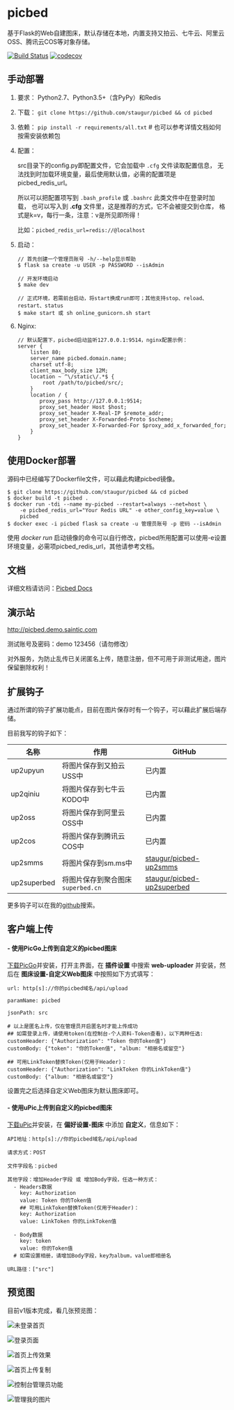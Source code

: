 # picbed

基于Flask的Web自建图床，默认存储在本地，内置支持又拍云、七牛云、阿里云OSS、腾讯云COS等对象存储。

[![Build Status](https://travis-ci.org/staugur/picbed.svg?branch=master)](https://travis-ci.org/staugur/picbed)
[![codecov](https://codecov.io/gh/staugur/picbed/branch/master/graph/badge.svg)](https://codecov.io/gh/staugur/picbed)

## 手动部署

1. 要求： Python2.7、Python3.5+（含PyPy）和Redis

2. 下载： `git clone https://github.com/staugur/picbed && cd picbed`

3. 依赖： `pip install -r requirements/all.txt` # 也可以参考详情文档如何按需安装依赖包

4. 配置：

    src目录下的config.py即配置文件，它会加载中 `.cfg` 文件读取配置信息，
    无法找到时加载环境变量，最后使用默认值，必需的配置项是picbed_redis_url。

    所以可以把配置项写到 `.bash_profile` 或 `.bashrc` 此类文件中在登录时加载，
    也可以写入到 **.cfg** 文件里，这是推荐的方式，它不会被提交到仓库，
    格式是k=v，每行一条，注意：v是所见即所得！

    比如：`picbed_redis_url=redis://@localhost`

5. 启动： 

    ```
    // 首先创建一个管理员账号 -h/--help显示帮助
    $ flask sa create -u USER -p PASSWORD --isAdmin

    // 开发环境启动
    $ make dev

    // 正式环境，若需前台启动，将start换成run即可；其他支持stop、reload、restart、status
    $ make start 或 sh online_gunicorn.sh start
    ```

6. Nginx:

    ```
    // 默认配置下，picbed启动监听127.0.0.1:9514，nginx配置示例：
    server {
        listen 80;
        server_name picbed.domain.name;
        charset utf-8;
        client_max_body_size 12M;
        location ~ ^\/static\/.*$ {
            root /path/to/picbed/src/;
        }
        location / {
           proxy_pass http://127.0.0.1:9514;
           proxy_set_header Host $host;
           proxy_set_header X-Real-IP $remote_addr;
           proxy_set_header X-Forwarded-Proto $scheme;
           proxy_set_header X-Forwarded-For $proxy_add_x_forwarded_for;
        }
    }
    ```

## 使用Docker部署

源码中已经编写了Dockerfile文件，可以藉此构建picbed镜像。

```
$ git clone https://github.com/staugur/picbed && cd picbed
$ docker build -t picbed .
$ docker run -tdi --name my-picbed --restart=always --net=host \
    -e picbed_redis_url="Your Redis URL" -e other_config_key=value \
    picbed
$ docker exec -i picbed flask sa create -u 管理员账号 -p 密码 --isAdmin
```

使用 *docker run* 启动镜像的命令可以自行修改，picbed所用配置可以使用-e设置
环境变量，必需项picbed_redis_url，其他请参考文档。

## 文档

详细文档请访问：[Picbed Docs](https://docs.saintic.com/picbed)

## 演示站

http://picbed.demo.saintic.com

测试账号及密码：demo 123456（请勿修改）

对外服务，为防止乱传已关闭匿名上传，随意注册，但不可用于非测试用途，图片保留删除权利！

## 扩展钩子

通过所谓的钩子扩展功能点，目前在图片保存时有一个钩子，可以藉此扩展后端存储。

目前我写的钩子如下：

| 名称 | 作用 | GitHub |
| ---- | ----- | ----- |
| up2upyun | 将图片保存到又拍云USS中 | 已内置 |
| up2qiniu | 将图片保存到七牛云KODO中 | 已内置 |
| up2oss | 将图片保存到阿里云OSS中 | 已内置 |
| up2cos | 将图片保存到腾讯云COS中 | 已内置 |
| up2smms | 将图片保存到sm.ms中 | [staugur/picbed-up2smms](https://github.com/staugur/picbed-up2smms) |
| up2superbed | 将图片保存到聚合图床`superbed.cn` | [staugur/picbed-up2superbed](https://github.com/staugur/picbed-up2superbed) |

更多钩子可以在我的[github](https://github.com/search?q=user%3Astaugur+picbed)搜索。

## 客户端上传

#### - 使用PicGo上传到自定义的picbed图床

[下载PicGo](https://github.com/Molunerfinn/PicGo/releases)并安装，打开主界面，在 **插件设置** 中搜索 **web-uploader** 并安装，然后在 **图床设置-自定义Web图床** 中按照如下方式填写：

```
url: http[s]://你的picbed域名/api/upload

paramName: picbed

jsonPath: src

# 以上是匿名上传，仅在管理员开启匿名时才能上传成功
## 如需登录上传，请使用token(在控制台-个人资料-Token查看)，以下两种任选:
customHeader: {"Authorization": "Token 你的Token值"}
customBody: {"token": "你的Token值", "album: "相册名或留空"}

## 可用LinkToken替换Token(仅用于Header)：
customHeader: {"Authorization": "LinkToken 你的LinkToken值"}
customBody: {"album: "相册名或留空"}
```

设置完之后选择自定义Web图床为默认图床即可。

#### - 使用uPic上传到自定义的picbed图床

[下载uPic](https://github.com/gee1k/uPic)并安装，在 **偏好设置-图床** 中添加 **自定义**，信息如下：

```
API地址：http[s]://你的picbed域名/api/upload
 
请求方式：POST

文件字段名：picbed

其他字段：增加Header字段 或 增加Body字段，任选一种方式：
  - Headers数据
    key: Authorization
    value: Token 你的Token值
    ## 可用LinkToken替换Token(仅用于Header)：
    key: Authorization
    value: LinkToken 你的LinkToken值

  - Body数据
    key: token
    value: 你的Token值
  # 如需设置相册，请增加Body字段，key为album，value即相册名

URL路径：["src"]
```

## 预览图

目前v1版本完成，看几张预览图：

![未登录首页](./Snapshot/1.png)

![登录页面](./Snapshot/2.png)

![首页上传效果](./Snapshot/3.png)

![首页上传复制](./Snapshot/4.png)

![控制台管理员功能](./Snapshot/5.png)

![管理我的图片](./Snapshot/6.png)
